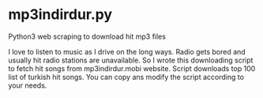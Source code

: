 # mp3indirdur.py
Python3 web scraping to download hit mp3 files

I love to listen to music as I drive on the long ways. Radio gets bored and usually hit radio stations are unavailable.
So I wrote this downloading script to fetch hit songs from mp3indirdur.mobi website.  Script downloads top 100 list of turkish hit songs. You can copy ans modify the script according to your needs.

